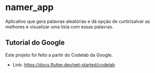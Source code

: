 # namer_app

Aplicativo que gera palavras aleatórias e dá opção de curtir/salvar as melhores e visualizar uma lista com essas palavras. 

## Tutorial do Google

Este projeto foi feito a partir do Codelab da Google.

- Link: https://docs.flutter.dev/get-started/codelab